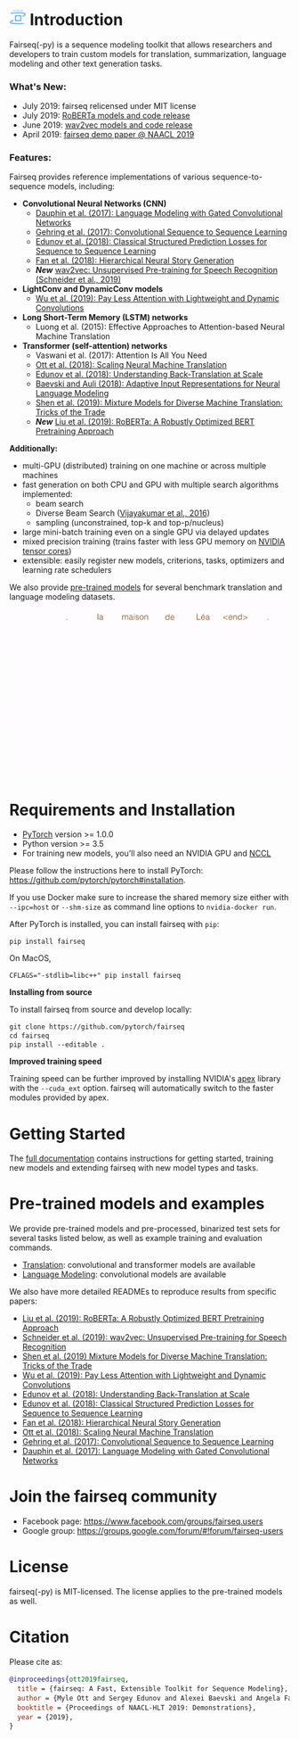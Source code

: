 # <img src="fairseq_logo.png" width="30"> Introduction

Fairseq(-py) is a sequence modeling toolkit that allows researchers and
developers to train custom models for translation, summarization, language
modeling and other text generation tasks.

### What's New:

- July 2019: fairseq relicensed under MIT license
- July 2019: [RoBERTa models and code release](examples/roberta/README.md)
- June 2019: [wav2vec models and code release](examples/wav2vec/README.md)
- April 2019: [fairseq demo paper @ NAACL 2019](https://arxiv.org/abs/1904.01038)

### Features:

Fairseq provides reference implementations of various sequence-to-sequence models, including:
- **Convolutional Neural Networks (CNN)**
  - [Dauphin et al. (2017): Language Modeling with Gated Convolutional Networks](examples/language_model/conv_lm/README.md)
  - [Gehring et al. (2017): Convolutional Sequence to Sequence Learning](examples/conv_seq2seq/README.md)
  - [Edunov et al. (2018): Classical Structured Prediction Losses for Sequence to Sequence Learning](https://github.com/pytorch/fairseq/tree/classic_seqlevel)
  - [Fan et al. (2018): Hierarchical Neural Story Generation](examples/stories/README.md)
  - **_New_** [wav2vec: Unsupervised Pre-training for Speech Recognition (Schneider et al., 2019)](examples/wav2vec/README.md)
- **LightConv and DynamicConv models**
  - [Wu et al. (2019): Pay Less Attention with Lightweight and Dynamic Convolutions](examples/pay_less_attention_paper/README.md)
- **Long Short-Term Memory (LSTM) networks**
  - Luong et al. (2015): Effective Approaches to Attention-based Neural Machine Translation
- **Transformer (self-attention) networks**
  - Vaswani et al. (2017): Attention Is All You Need
  - [Ott et al. (2018): Scaling Neural Machine Translation](examples/scaling_nmt/README.md)
  - [Edunov et al. (2018): Understanding Back-Translation at Scale](examples/backtranslation/README.md)
  - [Baevski and Auli (2018): Adaptive Input Representations for Neural Language Modeling](examples/language_model/transformer_lm/README.md)
  - [Shen et al. (2019): Mixture Models for Diverse Machine Translation: Tricks of the Trade](examples/translation_moe/README.md)
  - **_New_** [Liu et al. (2019): RoBERTa: A Robustly Optimized BERT Pretraining Approach](examples/roberta/README.md)

**Additionally:**
- multi-GPU (distributed) training on one machine or across multiple machines
- fast generation on both CPU and GPU with multiple search algorithms implemented:
  - beam search
  - Diverse Beam Search ([Vijayakumar et al., 2016](https://arxiv.org/abs/1610.02424))
  - sampling (unconstrained, top-k and top-p/nucleus)
- large mini-batch training even on a single GPU via delayed updates
- mixed precision training (trains faster with less GPU memory on [NVIDIA tensor cores](https://developer.nvidia.com/tensor-cores))
- extensible: easily register new models, criterions, tasks, optimizers and learning rate schedulers

We also provide [pre-trained models](#pre-trained-models-and-examples) for several benchmark
translation and language modeling datasets.

![Model](fairseq.gif)

# Requirements and Installation

* [PyTorch](http://pytorch.org/) version >= 1.0.0
* Python version >= 3.5
* For training new models, you'll also need an NVIDIA GPU and [NCCL](https://github.com/NVIDIA/nccl)

Please follow the instructions here to install PyTorch: https://github.com/pytorch/pytorch#installation.

If you use Docker make sure to increase the shared memory size either with
`--ipc=host` or `--shm-size` as command line options to `nvidia-docker run`.

After PyTorch is installed, you can install fairseq with `pip`:
```
pip install fairseq
```
On MacOS,
```
CFLAGS="-stdlib=libc++" pip install fairseq
```
**Installing from source**

To install fairseq from source and develop locally:
```
git clone https://github.com/pytorch/fairseq
cd fairseq
pip install --editable .
```

**Improved training speed**

Training speed can be further improved by installing NVIDIA's
[apex](https://github.com/NVIDIA/apex) library with the `--cuda_ext` option.
fairseq will automatically switch to the faster modules provided by apex.

# Getting Started

The [full documentation](https://fairseq.readthedocs.io/) contains instructions
for getting started, training new models and extending fairseq with new model
types and tasks.

# Pre-trained models and examples

We provide pre-trained models and pre-processed, binarized test sets for several tasks listed below,
as well as example training and evaluation commands.

- [Translation](examples/translation/README.md): convolutional and transformer models are available
- [Language Modeling](examples/language_model/README.md): convolutional models are available

We also have more detailed READMEs to reproduce results from specific papers:
- [Liu et al. (2019): RoBERTa: A Robustly Optimized BERT Pretraining Approach](examples/roberta/README.md)
- [Schneider et al. (2019): wav2vec: Unsupervised Pre-training for Speech Recognition](examples/wav2vec/README.md)
- [Shen et al. (2019) Mixture Models for Diverse Machine Translation: Tricks of the Trade](examples/translation_moe/README.md)
- [Wu et al. (2019): Pay Less Attention with Lightweight and Dynamic Convolutions](examples/pay_less_attention_paper/README.md)
- [Edunov et al. (2018): Understanding Back-Translation at Scale](examples/backtranslation/README.md)
- [Edunov et al. (2018): Classical Structured Prediction Losses for Sequence to Sequence Learning](https://github.com/pytorch/fairseq/tree/classic_seqlevel)
- [Fan et al. (2018): Hierarchical Neural Story Generation](examples/stories/README.md)
- [Ott et al. (2018): Scaling Neural Machine Translation](examples/scaling_nmt/README.md)
- [Gehring et al. (2017): Convolutional Sequence to Sequence Learning](examples/conv_seq2seq/README.md)
- [Dauphin et al. (2017): Language Modeling with Gated Convolutional Networks](examples/language_model/conv_lm/README.md)

# Join the fairseq community

* Facebook page: https://www.facebook.com/groups/fairseq.users
* Google group: https://groups.google.com/forum/#!forum/fairseq-users

# License
fairseq(-py) is MIT-licensed.
The license applies to the pre-trained models as well.

# Citation

Please cite as:

```bibtex
@inproceedings{ott2019fairseq,
  title = {fairseq: A Fast, Extensible Toolkit for Sequence Modeling},
  author = {Myle Ott and Sergey Edunov and Alexei Baevski and Angela Fan and Sam Gross and Nathan Ng and David Grangier and Michael Auli},
  booktitle = {Proceedings of NAACL-HLT 2019: Demonstrations},
  year = {2019},
}
```
